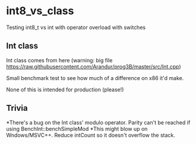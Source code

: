 # int8_vs_class
Testing int8_t vs int with operator overload with switches

## Int class
Int class comes from here (warning: big file https://raw.githubusercontent.com/Arandur/prog3B/master/src/Int.cpp)

Small benchmark test to see how much of a difference on x86 it'd make.

None of this is intended for production (please!)

## Trivia
*There's a bug on the Int class' modulo operator. Parity can't be reached if using BenchInt::benchSimpleMod
*This might blow up on Wndows/MSVC++. Reduce intCount so it doesn't overflow the stack.
